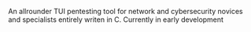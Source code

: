 An allrounder TUI pentesting tool for network and cybersecurity novices and specialists entirely writen in C. 
Currently in early development
